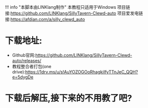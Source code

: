 !!! info "本脚本由LINKlang制作"
    本教程只适用于Windows
    项目链接:https://github.com/LINKlang/SillyTavern-Clewd-auto
    项目爱发电链接:https://afdian.com/a/silly_clewd_auto

# 下载地址:
- Github官网:https://github.com/LINKlang/SillyTavern-Clewd-auto/releases/
- 教程整合者打包(one drive):https://1drv.ms/u/s!AuYOZOGOoRhagkiIfyTTnJeC_QQH?e=5dygDe

# 下载后解压,接下来的不用教了吧?